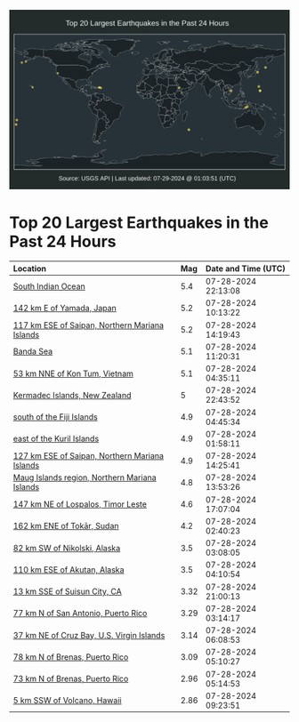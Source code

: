![Map](./map.png)

# Top 20 Largest Earthquakes in the Past 24 Hours

| Location | Mag | Date and Time (UTC) |
|:---|:---|:---|
| [South Indian Ocean](https://earthquake.usgs.gov/earthquakes/eventpage/us6000ngji) | 5.4 | 07-28-2024 22:13:08 |
| [142 km E of Yamada, Japan](https://earthquake.usgs.gov/earthquakes/eventpage/us6000ngh3) | 5.2 | 07-28-2024 10:13:22 |
| [117 km ESE of Saipan, Northern Mariana Islands](https://earthquake.usgs.gov/earthquakes/eventpage/us6000ngi6) | 5.2 | 07-28-2024 14:19:43 |
| [Banda Sea](https://earthquake.usgs.gov/earthquakes/eventpage/us6000ngha) | 5.1 | 07-28-2024 11:20:31 |
| [53 km NNE of Kon Tum, Vietnam](https://earthquake.usgs.gov/earthquakes/eventpage/us6000ngfw) | 5.1 | 07-28-2024 04:35:11 |
| [Kermadec Islands, New Zealand](https://earthquake.usgs.gov/earthquakes/eventpage/us6000ngjw) | 5 | 07-28-2024 22:43:52 |
| [south of the Fiji Islands](https://earthquake.usgs.gov/earthquakes/eventpage/us6000ngg0) | 4.9 | 07-28-2024 04:45:34 |
| [east of the Kuril Islands](https://earthquake.usgs.gov/earthquakes/eventpage/us6000ngfh) | 4.9 | 07-28-2024 01:58:11 |
| [127 km ESE of Saipan, Northern Mariana Islands](https://earthquake.usgs.gov/earthquakes/eventpage/us6000ngi9) | 4.9 | 07-28-2024 14:25:41 |
| [Maug Islands region, Northern Mariana Islands](https://earthquake.usgs.gov/earthquakes/eventpage/us6000ngi1) | 4.8 | 07-28-2024 13:53:26 |
| [147 km NE of Lospalos, Timor Leste](https://earthquake.usgs.gov/earthquakes/eventpage/us6000ngij) | 4.6 | 07-28-2024 17:07:04 |
| [162 km ENE of Tokār, Sudan](https://earthquake.usgs.gov/earthquakes/eventpage/us6000ngfq) | 4.2 | 07-28-2024 02:40:23 |
| [82 km SW of Nikolski, Alaska](https://earthquake.usgs.gov/earthquakes/eventpage/us6000ngfz) | 3.5 | 07-28-2024 03:08:05 |
| [110 km ESE of Akutan, Alaska](https://earthquake.usgs.gov/earthquakes/eventpage/us6000ngft) | 3.5 | 07-28-2024 04:10:54 |
| [13 km SSE of Suisun City, CA](https://earthquake.usgs.gov/earthquakes/eventpage/nc75040602) | 3.32 | 07-28-2024 21:00:13 |
| [77 km N of San Antonio, Puerto Rico](https://earthquake.usgs.gov/earthquakes/eventpage/pr71456338) | 3.29 | 07-28-2024 03:14:17 |
| [37 km NE of Cruz Bay, U.S. Virgin Islands](https://earthquake.usgs.gov/earthquakes/eventpage/pr71456368) | 3.14 | 07-28-2024 06:08:53 |
| [78 km N of Brenas, Puerto Rico](https://earthquake.usgs.gov/earthquakes/eventpage/pr71456348) | 3.09 | 07-28-2024 05:10:27 |
| [73 km N of Brenas, Puerto Rico](https://earthquake.usgs.gov/earthquakes/eventpage/pr71456358) | 2.96 | 07-28-2024 05:14:53 |
| [5 km SSW of Volcano, Hawaii](https://earthquake.usgs.gov/earthquakes/eventpage/hv74370496) | 2.86 | 07-28-2024 09:23:51 |
